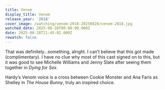 ```yaml
---
title: Venom
display_title: Venom
release_year: '2018'
cover_image: /watching/venom-2018-20250828/venom-2018.jpg
watched_date: 2025-08-28T00:00:00.000Z
date: 2025-08-28T21:45:02.000Z
rewatch: false
---
```

That was definitely…something, alright. I can’t believe that this got made (complimentary). I have no clue why most of this cast signed on to this, but it was good to see Michelle Williams and Jenny Slate after seeing them together in _Dying for Sex_.

Hardy’s Venom voice is a cross between Cookie Monster and Ana Faris as Shelley in _The House Bunny_, truly an inspired choice.
